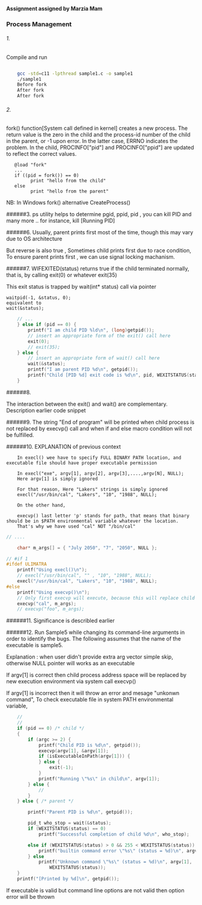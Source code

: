 #### Assignment assigned by Marzia Mam
### Process Management

###### 1.
Compile and run
``` bash

    gcc -std=c11 -lpthread sample1.c -o sample1
    ./sample1
    Before fork
    After fork
    After fork
```

###### 2.
fork() function[System call defined in kernel] creates a new process. The return value is the zero
  in the child and the process-id number of the child in the parent,
  or -1 upon error. In the latter case, ERRNO indicates the problem.
  In the child, PROCINFO["pid"] and PROCINFO["ppid"] are updated  to
  reflect the correct values.


       @load "fork"
       ...
       if ((pid = fork()) == 0)
             print "hello from the child"
       else
             print "hello from the parent"

  NB: In Windows fork() alternative CreateProcess()

######3.
ps utility helps to determine pgid, ppid, pid , you can kill PID and many more ..
for instance, kill [Running PID]

######6.
Usually, parent prints first most of the time, though this may vary due to OS architecture

But reverse is also true , Sometimes child prints first due to race condition,
To ensure parent prints first , we can use signal locking machanism.

######7.
WIFEXITED(status)
 returns true if the child terminated normally, that is, by calling exit(0) or whatever exit(35)

 This exit status is trapped by wait(int* status) call via pointer

    waitpid(-1, &status, 0);
    equivalent to
    wait(&status);

```c
    // ...
    } else if (pid == 0) {
        printf("I am child PID %ld\n", (long)getpid());
        // insert an appropriate form of the exit() call here
        exit(0);
        // exit(35);
    } else {
        // insert an appropriate form of wait() call here
        wait(&status);
        printf("I am parent PID %d\n", getpid());
        printf("Child [PID %d] exit code is %d\n", pid, WEXITSTATUS(status));
    }
```

######8.

The interaction between the exit() and wait() are complementary.
Description earlier code snippet


######9.
The string "End of program" will be printed when child process is not replaced by execvp()  call and when if and else macro condition will not be fulfilled.

######10. EXPLANATION of previous context

        In execl() wee have to specify FULL BINARY PATH location, and executable file should have proper executable permission

        In execl("exe", argv[1], argv[2], argv[3],....,argv[N], NULL);
        Here argv[1] is simply ignored

        For that reason, Here "Lakers" strings is simply ignored
        execl("/usr/bin/cal", "Lakers", "10", "1988", NULL);

        On the other hand,

        execvp() last letter 'p' stands for path, that means that binary should be in $PATH environmental variable whatever the location.
        That's why we have used "cal" NOT "/bin/cal"

``` c
// ....

    char* m_args[] = { "July 2050", "7", "2050", NULL };

// #if 1
#ifdef ULIMATRA
    printf("Using execl()\n");
    // execl("/usr/bin/cal", "" , "10", "1988", NULL);
    execl("/usr/bin/cal", "Lakers", "10", "1988", NULL);
#else
    printf("Using execvp()\n");
    // Only first execvp will execute, because this will replace child image
    execvp("cal", m_args);
    // execvp("foo", m_args);
```

######11.
Significance is describled earlier

######12.
Run Sample5 while changing its command-line arguments in order to identify the bugs. The following assumes that the name of the executable is sample5.


Explanation : when user didn't provide extra arg vector simple skip, otherwise NULL pointer will works as an executable

If argv[1] is correct then child process address space will be replaced by new execution environment via system call execvp()

If argv[1] is incorrect then it will throw an error and mesage "unkonwn command", To check executable file in system PATH environmental variable,

``` c
    //
    //
    if (pid == 0) /* child */
    {
        if (argc >= 2) {
            printf("Child PID is %d\n", getpid());
            execvp(argv[1], &argv[1]);
            if (isExecutableInPath(argv[1])) {
            } else {
                exit(-1);
            }
            printf("Running \"%s\" in child\n", argv[1]);
        } else {
            //
        }
    } else { /* parent */

        printf("Parent PID is %d\n", getpid());

        pid_t who_stop = wait(&status);
        if (WEXITSTATUS(status) == 0)
            printf("Successful completion of child %d\n", who_stop);

        else if (WEXITSTATUS(status) > 0 && 255 < WEXITSTATUS(status)) {
            printf("builtin command error \"%s\" (status = %d)\n", argv[1], WEXITSTATUS(status));
        } else
            printf("Unknown command \"%s\" (status = %d)\n", argv[1],
                WEXITSTATUS(status));
    }
    printf("[Printed by %d]\n", getpid());

```
If executable is valid but command line options are not valid then option error will be thrown

